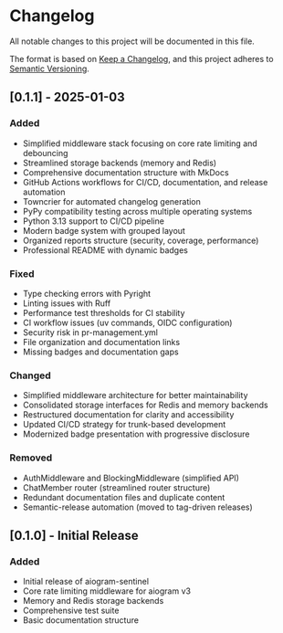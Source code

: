 # Changelog

All notable changes to this project will be documented in this file.

The format is based on [Keep a Changelog](https://keepachangelog.com/en/1.0.0/),
and this project adheres to [Semantic Versioning](https://semver.org/spec/v2.0.0.html).

## [0.1.1] - 2025-01-03

### Added
- Simplified middleware stack focusing on core rate limiting and debouncing
- Streamlined storage backends (memory and Redis)
- Comprehensive documentation structure with MkDocs
- GitHub Actions workflows for CI/CD, documentation, and release automation
- Towncrier for automated changelog generation
- PyPy compatibility testing across multiple operating systems
- Python 3.13 support to CI/CD pipeline
- Modern badge system with grouped layout
- Organized reports structure (security, coverage, performance)
- Professional README with dynamic badges

### Fixed
- Type checking errors with Pyright
- Linting issues with Ruff
- Performance test thresholds for CI stability
- CI workflow issues (uv commands, OIDC configuration)
- Security risk in pr-management.yml
- File organization and documentation links
- Missing badges and documentation gaps

### Changed
- Simplified middleware architecture for better maintainability
- Consolidated storage interfaces for Redis and memory backends
- Restructured documentation for clarity and accessibility
- Updated CI/CD strategy for trunk-based development
- Modernized badge presentation with progressive disclosure

### Removed
- AuthMiddleware and BlockingMiddleware (simplified API)
- ChatMember router (streamlined router structure)
- Redundant documentation files and duplicate content
- Semantic-release automation (moved to tag-driven releases)

## [0.1.0] - Initial Release

### Added
- Initial release of aiogram-sentinel
- Core rate limiting middleware for aiogram v3
- Memory and Redis storage backends
- Comprehensive test suite
- Basic documentation structure